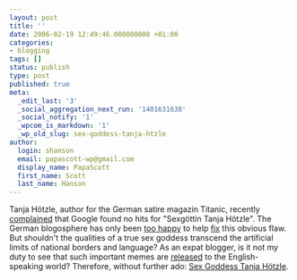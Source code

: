 ```yaml
---
layout: post
title: ''
date: 2006-02-19 12:49:46.000000000 +01:00
categories:
- blogging
tags: []
status: publish
type: post
published: true
meta:
  _edit_last: '3'
  _social_aggregation_next_run: '1401631638'
  _social_notify: '1'
  _wpcom_is_markdown: '1'
  _wp_old_slug: sex-goddess-tanja-htzle
author:
  login: shanson
  email: papascott-wp@gmail.com
  display_name: PapaScott
  first_name: Scott
  last_name: Hanson
---
```

<p>Tanja H&ouml;tzle, author for the German satire magazin Titanic, recently <a href="http://www.titanic-magazin.de/archiv/0206/fachmann6.php">complained</a> that Google found no hits for "Sexg&ouml;ttin Tanja H&ouml;tzle". The German blogosphere has only been <a href="http://www.ringfahndung.de/archives/blog_related/von_sexgoettinn.html">too happy</a> to help <a href="http://www.google.de/search?q=sexg%C3%B6ttin+tanja+h%C3%B6tzle">fix</a> this obvious flaw. But shouldn't the qualities of a true sex goddess transcend the artificial limits of national borders and language? As an expat blogger, is it not my duty to see that such important memes are <a href="http://www.google.com/search?q=Sex+Goddess+Tanja+H%C3%B6tzle">released</a> to the English-speaking world? Therefore, without further ado: <a href="http://www.rochuswolff.de/weblog/archiv/2006/01/31/13.20.51/" title="[i:rrhoblog] : sexg&ouml;ttin tanja h&ouml;tzle">Sex Goddess Tanja H&ouml;tzle</a>.</p>

